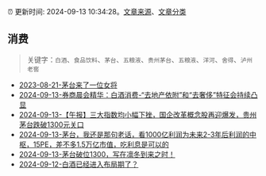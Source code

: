 :alarm_clock: 更新时间: 2024-09-13 10:34:28。[文章来源](/README.md)、[文章分类](/TAGS.md)

## 消费


> 关键字：`白酒`、`食品饮料`、`茅台`、`五粮液`、`贵州茅台`、`五粮液`、`洋河`、`舍得`、`泸州老窖`



- [2023-08-21-茅台来了一位女将](https://www.aicaijing.com.cn/article/18587) 
- [2024-09-13-券商晨会精华：白酒消费-“去地产依附”和“去奢侈”特征会持续凸显](https://www.cls.cn/detail/1798126) 
- [2024-09-13-【午报】三大指数均小幅下挫，国企改革概念股再迎爆发，贵州茅台跌破1300元关口](https://www.cls.cn/detail/1798446) 
- [2024-09-13-茅台，我还是那句老话，看1000亿利润为未来2-3年后利润的中枢，15PE，差不多1.5万亿市值，吃利息是可以的](https://xueqiu.com/8790885129/304529116) 
- [2024-09-13-茅台破位1300，写在凛冬到来之时！](https://xueqiu.com/5939653998/304540494) 
- [2024-09-12-白酒已经进入布局期了？](https://xueqiu.com/4005495639/304386295) 
